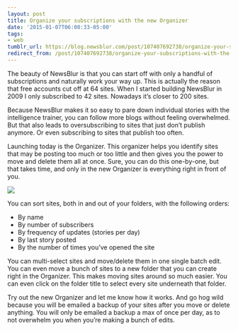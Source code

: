 ```yaml
---
layout: post
title: Organize your subscriptions with the new Organizer
date: '2015-01-07T06:00:33-05:00'
tags:
- web
tumblr_url: https://blog.newsblur.com/post/107407692738/organize-your-subscriptions-with-the-new-organizer
redirect_from: /post/107407692738/organize-your-subscriptions-with-the-new-organizer/
---
```

The beauty of NewsBlur is that you can start off with only a handful of subscriptions and naturally work your way up. This is actually the reason that free accounts cut off at 64 sites. When I started building NewsBlur in 2009 I only subscribed to 42 sites. Nowadays it’s closer to 200 sites.

Because NewsBlur makes it so easy to pare down individual stories with the intelligence trainer, you can follow more blogs without feeling overwhelmed. But that also leads to oversubscribing to sites that just don’t publish anymore. Or even subscribing to sites that publish too often.

Launching today is the Organizer. This organizer helps you identify sites that may be posting too much or too little and then gives you the power to move and delete them all at once. Sure, you can do this one-by-one, but that takes time, and only in the new Organizer is everything right in front of you.

![](https://s3.amazonaws.com/static.newsblur.com/blog/organizer.png)

You can sort sites, both in and out of your folders, with the following orders:

- By name
- By number of subscribers
- By frequency of updates (stories per day)
- By last story posted
- By the number of times you’ve opened the site

You can multi-select sites and move/delete them in one single batch edit. You can even move a bunch of sites to a new folder that you can create right in the Organizer. This makes moving sites around so much easier. You can even click on the folder title to select every site underneath that folder.

Try out the new Organizer and let me know how it works. And go hog wild because you will be emailed a backup of your sites after you move or delete anything. You will only be emailed a backup a max of once per day, as to not overwhelm you when you’re making a bunch of edits.

